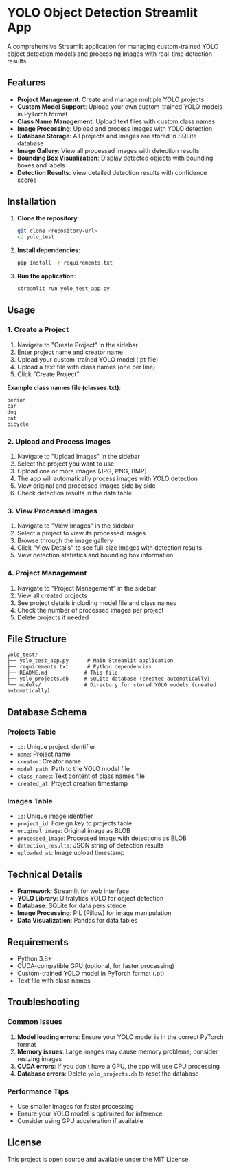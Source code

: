 # YOLO Object Detection Streamlit App

A comprehensive Streamlit application for managing custom-trained YOLO object detection models and processing images with real-time detection results.

## Features

- **Project Management**: Create and manage multiple YOLO projects
- **Custom Model Support**: Upload your own custom-trained YOLO models in PyTorch format
- **Class Name Management**: Upload text files with custom class names
- **Image Processing**: Upload and process images with YOLO detection
- **Database Storage**: All projects and images are stored in SQLite database
- **Image Gallery**: View all processed images with detection results
- **Bounding Box Visualization**: Display detected objects with bounding boxes and labels
- **Detection Results**: View detailed detection results with confidence scores

## Installation

1. **Clone the repository**:
   ```bash
   git clone <repository-url>
   cd yolo_test
   ```

2. **Install dependencies**:
   ```bash
   pip install -r requirements.txt
   ```

3. **Run the application**:
   ```bash
   streamlit run yolo_test_app.py
   ```

## Usage

### 1. Create a Project

1. Navigate to "Create Project" in the sidebar
2. Enter project name and creator name
3. Upload your custom-trained YOLO model (.pt file)
4. Upload a text file with class names (one per line)
5. Click "Create Project"

**Example class names file (classes.txt)**:
```
person
car
dog
cat
bicycle
```

### 2. Upload and Process Images

1. Navigate to "Upload Images" in the sidebar
2. Select the project you want to use
3. Upload one or more images (JPG, PNG, BMP)
4. The app will automatically process images with YOLO detection
5. View original and processed images side by side
6. Check detection results in the data table

### 3. View Processed Images

1. Navigate to "View Images" in the sidebar
2. Select a project to view its processed images
3. Browse through the image gallery
4. Click "View Details" to see full-size images with detection results
5. View detection statistics and bounding box information

### 4. Project Management

1. Navigate to "Project Management" in the sidebar
2. View all created projects
3. See project details including model file and class names
4. Check the number of processed images per project
5. Delete projects if needed

## File Structure

```
yolo_test/
├── yolo_test_app.py      # Main Streamlit application
├── requirements.txt      # Python dependencies
├── README.md            # This file
├── yolo_projects.db     # SQLite database (created automatically)
└── models/              # Directory for stored YOLO models (created automatically)
```

## Database Schema

### Projects Table
- `id`: Unique project identifier
- `name`: Project name
- `creator`: Creator name
- `model_path`: Path to the YOLO model file
- `class_names`: Text content of class names file
- `created_at`: Project creation timestamp

### Images Table
- `id`: Unique image identifier
- `project_id`: Foreign key to projects table
- `original_image`: Original image as BLOB
- `processed_image`: Processed image with detections as BLOB
- `detection_results`: JSON string of detection results
- `uploaded_at`: Image upload timestamp

## Technical Details

- **Framework**: Streamlit for web interface
- **YOLO Library**: Ultralytics YOLO for object detection
- **Database**: SQLite for data persistence
- **Image Processing**: PIL (Pillow) for image manipulation
- **Data Visualization**: Pandas for data tables

## Requirements

- Python 3.8+
- CUDA-compatible GPU (optional, for faster processing)
- Custom-trained YOLO model in PyTorch format (.pt)
- Text file with class names

## Troubleshooting

### Common Issues

1. **Model loading errors**: Ensure your YOLO model is in the correct PyTorch format
2. **Memory issues**: Large images may cause memory problems; consider resizing images
3. **CUDA errors**: If you don't have a GPU, the app will use CPU processing
4. **Database errors**: Delete `yolo_projects.db` to reset the database

### Performance Tips

- Use smaller images for faster processing
- Ensure your YOLO model is optimized for inference
- Consider using GPU acceleration if available

## License

This project is open source and available under the MIT License.
